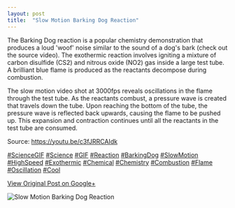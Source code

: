 ```yaml
---
layout: post
title:  "Slow Motion Barking Dog Reaction"
---
```


The Barking Dog reaction is a popular chemistry demonstration that produces a
loud 'woof' noise similar to the sound of a dog's bark (check out the source
video). The exothermic reaction involves igniting a mixture of carbon
disulfide (CS2) and nitrous oxide (NO2) gas inside a large test tube. A
brilliant blue flame is produced as the reactants decompose during combustion.  
  
The slow motion video shot at 3000fps reveals oscillations in the flame
through the test tube. As the reactants combust, a pressure wave is created
that travels down the tube. Upon reaching the bottom of the tube, the pressure
wave is reflected back upwards, causing the flame to be pushed up. This
expansion and contraction continues until all the reactants in the test tube
are consumed.  
  
Source: <https://youtu.be/c3fJRRCAIdk>  
  
[#ScienceGIF](https://plus.google.com/s/%23ScienceGIF/posts)
[#Science](https://plus.google.com/s/%23Science/posts)
[#GIF](https://plus.google.com/s/%23GIF/posts)
[#Reaction](https://plus.google.com/s/%23Reaction/posts)
[#BarkingDog](https://plus.google.com/s/%23BarkingDog/posts)
[#SlowMotion](https://plus.google.com/s/%23SlowMotion/posts)
[#HighSpeed](https://plus.google.com/s/%23HighSpeed/posts)
[#Exothermic](https://plus.google.com/s/%23Exothermic/posts)
[#Chemical](https://plus.google.com/s/%23Chemical/posts)
[#Chemistry](https://plus.google.com/s/%23Chemistry/posts)
[#Combustion](https://plus.google.com/s/%23Combustion/posts)
[#Flame](https://plus.google.com/s/%23Flame/posts)
[#Oscillation](https://plus.google.com/s/%23Oscillation/posts)
[#Cool](https://plus.google.com/s/%23Cool/posts)

[View Original Post on Google+](https://plus.google.com/+ColinSullender/posts/XHBpP25NyGh)

![Slow Motion Barking Dog Reaction](/assets/img/2015-09-30-Slow-Motion-Barking-Dog-Reaction.gif)
